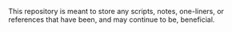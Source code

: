 This repository is meant to store any scripts, notes, one-liners, or references that have been, and may continue to be, beneficial.
